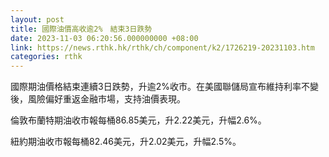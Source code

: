 ```yaml
---
layout: post
title: 國際油價高收逾2%　結束3日跌勢
date: 2023-11-03 06:20:56.000000000 +08:00
link: https://news.rthk.hk/rthk/ch/component/k2/1726219-20231103.htm
categories: rthk
---
```


國際期油價格結束連續3日跌勢，升逾2%收市。在美國聯儲局宣布維持利率不變後，風險偏好重返金融市場，支持油價表現。

倫敦布蘭特期油收市報每桶86.85美元，升2.22美元，升幅2.6%。

紐約期油收市報每桶82.46美元，升2.02美元，升幅2.5%。
